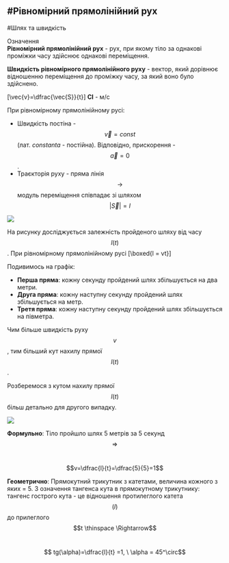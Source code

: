 #<p1>Рівномірний прямолінійний рух</p1>
---------
#Шлях та швидкість


<div class="eoz-wrap">
<span class="eoz">Означення</span>
<div class="eoz-text">
<b>Рiвномiрний прямолiнiйний рух</b> - рух, при якому тiло за однаковi промiжки часу здiйснює однаковi перемiщення.<br>
<p></p>
<b>Швидкiсть рiвномiрного прямолiнiйного руху</b> - вектор, який дорiвнює вiдношенню перемiщення до промiжку часу, за який воно було здiйснено.</br>

\[\vec{v}=\dfrac{\vec{S}}{t}\] 
<b>СI</b> - м/с
</div>
</div>

При рiвномiрному прямолiнiйному русi:

* Швидкість постіна - $$\vec{v} = const$$ (лат. <i>constanta</i> - постійна). Відповідно, прискорення - $$\vec{a} = 0$$.
* Траєкторiя руху - пряма лiнiя $$\rightarrow$$ модуль перемiщення спiвпадає зi шляхом $$|\vec{S}| = l$$

<img src="https://rawgit.com/chudaol/ed-era-book-physics/master/images/chapter_1/5.svg" class="image"/>

На рисунку дослiджується залежнiсть пройденого шляху вiд часу $$l(t)$$. При рiвномiрному прямолiнiйному русi
<p1>\[\boxed{l = vt}\]</p1>

Подивимось на графік:
* <b>Перша пряма</b>: кожну секунду пройдений шлях збiльшується на два метри.
* <b>Друга пряма</b>: кожну наступну секунду пройдений шлях збiльшується на метр.
* <b>Третя пряма</b>: кожну наступну секунду пройдений шлях збiльшується на пiвметра.



<p1>Чим бiльше швидкiсть руху $$v$$, тим бiльший кут нахилу прямої $$l(t)$$.</p1></br>

Розберемося з кутом нахилу прямої $$l(t)$$ бiльш детально для другого випадку.

<img src="https://rawgit.com/chudaol/ed-era-book-physics/master/images/chapter_1/6.svg" class="image"/>

<b>Формульно</b>: Тiло пройшло шлях 5 метрiв за 5 секунд $$\Rightarrow$$ </br>

<center> $$v=\dfrac{l}{t}=\dfrac{5}{5}=1$$</center>

<b>Геометрично</b>: Прямокутний трикутник з катетами, величина кожного з яких = 5. З означення тангенса кута в прямокутному трикутнику: тангенс гострого кута - це вiдношення протилеглого катета $$(l)$$ до прилеглого $$t \thinspace \Rightarrow$$ </br> 
<center> $$ tg(\alpha)=\dfrac{l}{t} =1, \ \alpha = 45^\circ$$ </center>